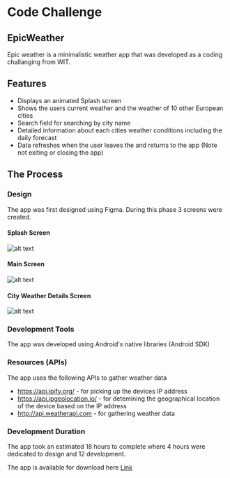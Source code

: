 # Code Challenge

## EpicWeather

Epic weather is a minimalistic weather app that was developed as a coding challanging from WIT. 

## Features

- Displays an animated Splash screen
- Shows the users current weather and the weather of 10 other European cities
- Search field for searching by city name
- Detailed information about each cities weather conditions including the daily forecast
- Data refreshes when the user leaves the and returns to the app (Note not exiting or closing the app)

## The Process

### Design

The app was first designed using Figma. During this phase 3 screens were created. 

#### Splash Screen
![alt text](https://codechallenge.dicemz.com/images/splash_screen.png)

#### Main Screen
![alt text](https://codechallenge.dicemz.com/images/main_screen.png)

#### City Weather Details Screen
![alt text](https://codechallenge.dicemz.com/images/city_details.png)


### Development Tools
The app was developed using Android's native libraries (Android SDK)

### Resources (APIs)
The app uses the following APIs to gather weather data
- https://api.ipify.org/ - for picking up the devices IP address
- https://api.ipgeolocation.io/ - for detemining the geographical location of the device based on the IP address
- http://api.weatherapi.com - for gathering weather data

### Development Duration
The app took an estimated 18 hours to complete where 4 hours were dedicated to design and 12 development. 

The app is available for download here [Link](https://codechallenge.dicemz.com/)

